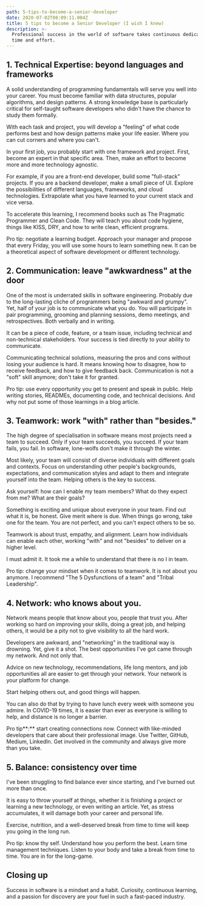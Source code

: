 ```yaml
---
path: 5-tips-to-become-a-senior-developer
date: 2020-07-02T08:09:11.004Z
title: 5 tips to become a Senior Developer (I wish I knew)
description: >-
  Professional success in the world of software takes continuous dedication,
  time and effort.
---
```

## 1. Technical Expertise: beyond languages and frameworks

A solid understanding of programming fundamentals will serve you well into your career. You must become familiar with data structures, popular algorithms, and design patterns. A strong knowledge base is particularly critical for self-taught software developers who didn't have the chance to study them formally.

With each task and project, you will develop a "feeling" of what code performs best and how design patterns make your life easier. Where you can cut corners and where you can't.

In your first job, you probably start with one framework and project. First, become an expert in that specific area. Then, make an effort to become more and more technology agnostic.

For example, if you are a front-end developer, build some "full-stack" projects. If you are a backend developer, make a small piece of UI. Explore the possibilities of different languages, frameworks, and cloud technologies. Extrapolate what you have learned to your current stack and vice versa.

To accelerate this learning, I recommend books such as The Pragmatic Programmer and Clean Code. They will teach you about code hygiene, things like KISS, DRY, and how to write clean, efficient programs.

Pro tip: negotiate a learning budget. Approach your manager and propose that every Friday, you will use some hours to learn something new. It can be a theoretical aspect of software development or different technology.

## 2. Communication: leave "awkwardness" at the door

One of the most is underrated skills in software engineering. Probably due to the long-lasting cliche of programmers being "awkward and grumpy". Yet, half of your job is to communicate what you do. You will participate in pair programming, grooming and planning sessions, demo meetings, and retrospectives. Both verbally and in writing.

It can be a piece of code, feature, or a team issue, including technical and non-technical stakeholders. Your success is tied directly to your ability to communicate.

Communicating technical solutions, measuring the pros and cons without losing your audience is hard. It means knowing how to disagree, how to receive feedback, and how to give feedback back. Communication is not a "soft" skill anymore; don't take it for granted.

Pro tip: use every opportunity you get to present and speak in public. Help writing stories, READMEs, documenting code, and technical decisions. And why not put some of those learnings in a blog article.

## 3. Teamwork: work "with" rather than "besides."

The high degree of specialisation in software means most projects need a team to succeed. Only if your team succeeds, you succeed. If your team fails, you fail. In software, lone-wolfs don't make it through the winter.

Most likely, your team will consist of diverse individuals with different goals and contexts. Focus on understanding other people's backgrounds, expectations, and communication styles and adapt to them and integrate yourself into the team. Helping others is the key to success.

Ask yourself: how can I enable my team members? What do they expect from me? What are their goals?

Something is exciting and unique about everyone in your team. Find out what it is, be honest. Give merit where is due. When things go wrong, take one for the team. You are not perfect, and you can't expect others to be so.

Teamwork is about trust, empathy, and alignment. Learn how individuals can enable each other, working "with" and not "besides" to deliver on a higher level.

I must admit it. It took me a while to understand that there is no I in team.

Pro tip: change your mindset when it comes to teamwork. It is not about you anymore. I recommend "The 5 Dysfunctions of a team" and "Tribal Leadership".

## 4. Network: who knows about you.

Network means people that know about you, people that trust you. After working so hard on improving your skills, doing a great job, and helping others, it would be a pity not to give visibility to all the hard work.

Developers are awkward, and "networking" in the traditional way is drowning. Yet, give it a shot. The best opportunities I've got came through my network. And not only that.

Advice on new technology, recommendations, life long mentors, and job opportunities all are easier to get through your network. Your network is your platform for change.

Start helping others out, and good things will happen.

You can also do that by trying to have lunch every week with someone you admire. In COVID-19 times, it is easier than ever as everyone is willing to help, and distance is no longer a barrier.

Pro tip\*\*:\*\* start creating connections now. Connect with like-minded developers that care about their professional image. Use Twitter, GitHub, Medium, LinkedIn. Get involved in the community and always give more than you take.

## 5. Balance: consistency over time

I've been struggling to find balance ever since starting, and I've burned out more than once.

It is easy to throw yourself at things, whether it is finishing a project or learning a new technology, or even writing an article. Yet, as stress accumulates, it will damage both your career and personal life.

Exercise, nutrition, and a well-deserved break from time to time will keep you going in the long run.

Pro tip: know thy self. Understand how you perform the best. Learn time management techniques. Listen to your body and take a break from time to time. You are in for the long-game.

## Closing up

Success in software is a mindset and a habit. Curiosity, continuous learning, and a passion for discovery are your fuel in such a fast-paced industry.
